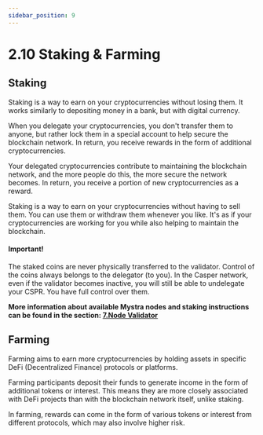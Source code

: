 ```yaml
---
sidebar_position: 9
---
```


# 2.10 Staking & Farming

## Staking

Staking is a way to earn on your cryptocurrencies without losing them. It works similarly to depositing money in a bank, but with digital currency.

When you delegate your cryptocurrencies, you don't transfer them to anyone, but rather lock them in a special account to help secure the blockchain network. In return, you receive rewards in the form of additional cryptocurrencies.

Your delegated cryptocurrencies contribute to maintaining the blockchain network, and the more people do this, the more secure the network becomes. In return, you receive a portion of new cryptocurrencies as a reward.

Staking is a way to earn on your cryptocurrencies without having to sell them. You can use them or withdraw them whenever you like. It's as if your cryptocurrencies are working for you while also helping to maintain the blockchain. 

#### Important!
The staked coins are never physically transferred to the validator. Control of the coins always belongs to the delegator (to you). In the Casper network, even if the validator becomes inactive, you will still be able to undelegate your CSPR. You have full control over them. 

**More information about available Mystra nodes and staking instructions can be found in the section: <a href="https://docs.mystra.io/docs/validator/7.1-Validator-features">7.Node Validator</a>**

## Farming

Farming aims to earn more cryptocurrencies by holding assets in specific DeFi (Decentralized Finance) protocols or platforms. 

Farming participants deposit their funds to generate income in the form of additional tokens or interest. This means they are more closely associated with DeFi projects than with the blockchain network itself, unlike staking.

In farming, rewards can come in the form of various tokens or interest from different protocols, which may also involve higher risk.

